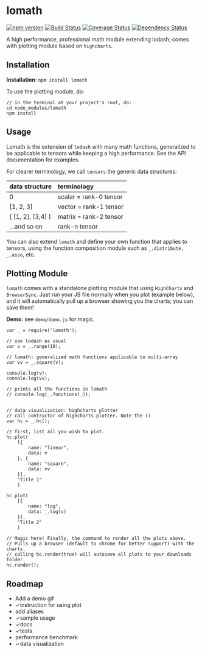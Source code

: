 # lomath
[![npm version](https://badge.fury.io/js/lomath.svg)](http://badge.fury.io/js/lomath) [![Build Status](https://travis-ci.org/kengz/lomath.svg?branch=master)](https://travis-ci.org/kengz/lomath) [![Coverage Status](https://coveralls.io/repos/kengz/lomath/badge.svg?branch=master)](https://coveralls.io/r/kengz/lomath?branch=master) [![Dependency Status](https://gemnasium.com/kengz/lomath.svg)](https://gemnasium.com/kengz/lomath)

A high performance, professional math module extending lodash;  comes with plotting module based on `highcharts`.

## Installation

**Installation**: `npm install lomath`

To use the plotting module, do:
```
// in the terminal at your project's root, do:
cd node_modules/lomath
npm install
```

## Usage

Lomath is the extension of `lodash` with many math functions, generalized to be applicable to tensors while keeping a high performance. See the API documentation for examples.

For clearer terminology, we call `tensors` the generic data structures:

| data structure | terminology |
|:---|:---|
| 0 | scalar = rank-0 tensor |
| [1, 2, 3] | vector = rank-1 tensor |
| [ [1, 2], [3,4] ] | matrix = rank-2 tensor |
| ...and so on | rank-n tensor |

You can also extend `lomath` and define your own function that applies to tensors, using the function composition module such as `_.distribute, _.asso`, etc.

## Plotting Module

`lomath` comes with a standalone plotting module that using `HighCharts` and `BrowserSync`. Just run your JS file normally when you plot (example below), and it will automatically pull up a browser showing you the charts; you can save them!

**Demo**: see `demo/demo.js` for magic.

```
var _ = require('lomath');

// use lodash as usual
var v = _.range(10);

// lomath: generalized math functions applicable to multi-array
var vv = _.square(v);

console.log(v);
console.log(vv);

// prints all the functions in lomath
// console.log(_.functions(_));


// data visualization: highcharts plotter
// call contructor of highcharts plotter. Note the ()
var hc = _.hc();

// first, list all you wish to plot.
hc.plot(
    [{
        name: "linear",
        data: v
    }, {
        name: "square",
        data: vv
    }],
    "Title 1"
    )

hc.plot(
    [{
        name: "log",
        data: _.log(v)
    }],
    "Title 2"
    )

// Magic here! Finally, the command to render all the plots above.
// Pulls up a browser (default to chrome for better support) with the charts.
// calling hc.render(true) will autosave all plots to your downloads folder.
hc.render(); 

```


## Roadmap
- Add a demo gif
- ✓instruction for using plot
- add aliases
- ✓sample usage
- ✓docs
- ✓tests
- performance benchmark
- ✓data visualization
